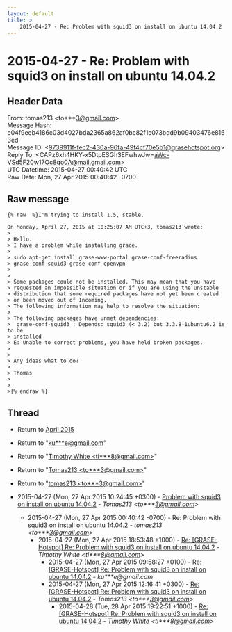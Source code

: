 ```yaml
---
layout: default
title: >
    2015-04-27 - Re: Problem with squid3 on install on ubuntu 14.04.2
---
```


# 2015-04-27 - Re: Problem with squid3 on install on ubuntu 14.04.2

## Header Data

From: tomas213 \<to***3@gmail.com\><br>
Message Hash: e04f9eeb4186c03d4027bda2365a862af0bc82f1c073bdd9b09403476e8163ed<br>
Message ID: \<9739911f-fec2-430a-96fa-49f4cf70e5b1@grasehotspot.org\><br>
Reply To: \<CAPz6xh4HKY-x5DtpESGh3EFwhwJw=aWc-VSd5F20w17Oc8qo0A@mail.gmail.com\><br>
UTC Datetime: 2015-04-27 00:40:42 UTC<br>
Raw Date: Mon, 27 Apr 2015 00:40:42 -0700<br>

## Raw message

```
{% raw  %}I'm trying to install 1.5, stable.

On Monday, April 27, 2015 at 10:25:07 AM UTC+3, tomas213 wrote:
>
> Hello.
> I have a problem while installing grace.
>
> sudo apt-get install grase-www-portal grase-conf-freeradius 
> grase-conf-squid3 grase-conf-openvpn
>
>
> Some packages could not be installed. This may mean that you have
> requested an impossible situation or if you are using the unstable
> distribution that some required packages have not yet been created
> or been moved out of Incoming.
> The following information may help to resolve the situation:
>
> The following packages have unmet dependencies:
>  grase-conf-squid3 : Depends: squid3 (< 3.2) but 3.3.8-1ubuntu6.2 is to be 
> installed
> E: Unable to correct problems, you have held broken packages.
>
>
> Any ideas what to do?
>
> Thomas
>
>
>{% endraw %}
```

## Thread

+ Return to [April 2015](/archive/2015/04)

+ Return to "[ku***e<span>@</span>gmail.com](/authors/ku___e_at_gmail_com)"
+ Return to "[Timothy White <ti***8<span>@</span>gmail.com>](/authors/ti___8_at_gmail_com)"
+ Return to "[Tomas213 <to***3<span>@</span>gmail.com>](/authors/to___3_at_gmail_com)"
+ Return to "[tomas213 <to***3<span>@</span>gmail.com>](/authors/to___3_at_gmail_com)"

+ 2015-04-27 (Mon, 27 Apr 2015 10:24:45 +0300) - [Problem with squid3 on install on ubuntu 14.04.2](/archive/2015/04/5bdd7a07ec59f95e4fef62b25bb946ad607cbc688f58e50d7f71f4b6ba07166c) - _Tomas213 \<to***3@gmail.com\>_
  + 2015-04-27 (Mon, 27 Apr 2015 00:40:42 -0700) - Re: Problem with squid3 on install on ubuntu 14.04.2 - _tomas213 \<to***3@gmail.com\>_
    + 2015-04-27 (Mon, 27 Apr 2015 18:53:48 +1000) - [Re: [GRASE-Hotspot] Re: Problem with squid3 on install on ubuntu 14.04.2](/archive/2015/04/b03ab1f80b575d58c8d42e704737300c14ac1cf8e5db00066010e260d8ab0b87) - _Timothy White \<ti***8@gmail.com\>_
      + 2015-04-27 (Mon, 27 Apr 2015 09:58:27 +0100) - [Re: [GRASE-Hotspot] Re: Problem with squid3 on install on ubuntu 14.04.2](/archive/2015/04/39abaa323c43bebb5914696b581b79278f8e3b37e6485c49a11f8512d53c33fb) - _ku***e@gmail.com_
      + 2015-04-27 (Mon, 27 Apr 2015 12:16:41 +0300) - [Re: [GRASE-Hotspot] Re: Problem with squid3 on install on ubuntu 14.04.2](/archive/2015/04/8eaab3f7c9d40d3ab3550cd2a5dd9345dd5988b97227d7eff9028dea94b9f107) - _Tomas213 \<to***3@gmail.com\>_
        + 2015-04-28 (Tue, 28 Apr 2015 19:22:51 +1000) - [Re: [GRASE-Hotspot] Re: Problem with squid3 on install on ubuntu 14.04.2](/archive/2015/04/162320941450ba2e09af931c80802caa7903ed45b164ddb4a5762d7faedbe185) - _Timothy White \<ti***8@gmail.com\>_

